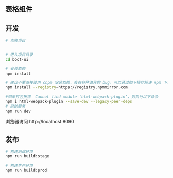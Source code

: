 ## 表格组件

## 开发

```bash
# 克隆项目
 

# 进入项目目录
cd boot-ui

# 安装依赖
npm install

# 建议不要直接使用 cnpm 安装依赖，会有各种诡异的 bug。可以通过如下操作解决 npm 下载速度慢的问题
npm install --registry=https://registry.npmmirror.com

#如果打包报错  Cannot find module ‘html-webpack-plugin‘，则执行以下命令
npm i html-webpack-plugin --save-dev --legacy-peer-deps
# 启动服务
npm run dev
```

浏览器访问 http://localhost:8090

## 发布

```bash
# 构建测试环境
npm run build:stage

# 构建生产环境
npm run build:prod
```